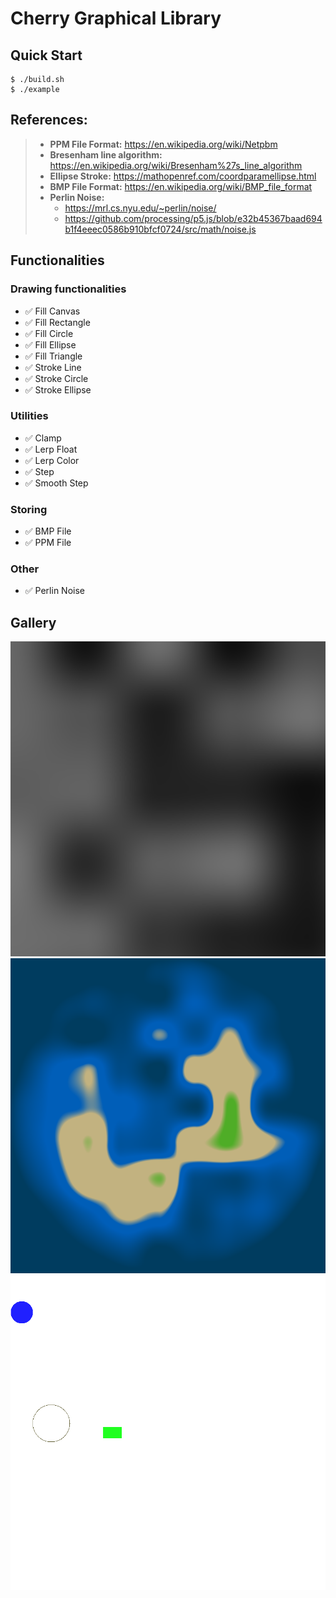# Cherry Graphical Library


## Quick Start
```console
$ ./build.sh
$ ./example
```

## References:
> - **PPM File Format:** https://en.wikipedia.org/wiki/Netpbm
> - **Bresenham line algorithm:** https://en.wikipedia.org/wiki/Bresenham%27s_line_algorithm
> - **Ellipse Stroke:** https://mathopenref.com/coordparamellipse.html
> - **BMP File Format:** https://en.wikipedia.org/wiki/BMP_file_format
> - **Perlin Noise:**
>   - https://mrl.cs.nyu.edu/~perlin/noise/
>   - https://github.com/processing/p5.js/blob/e32b45367baad694b1f4eeec0586b910bfcf0724/src/math/noise.js

## Functionalities
### Drawing functionalities
- ✅ Fill Canvas
- ✅ Fill Rectangle
- ✅ Fill Circle
- ✅ Fill Ellipse
- ✅ Fill Triangle
- ✅ Stroke Line
- ✅ Stroke Circle
- ✅ Stroke Ellipse
### Utilities
- ✅ Clamp
- ✅ Lerp Float
- ✅ Lerp Color
- ✅ Step
- ✅ Smooth Step
### Storing
- ✅ BMP File
- ✅ PPM File
### Other
- ✅ Perlin Noise

## Gallery
![Perlin Noise](./examples/perlin_example.bmp)
![Procedural Island Generation](./examples/procedural_island_example.bmp)
![All Examples](./examples/output_example.bmp)